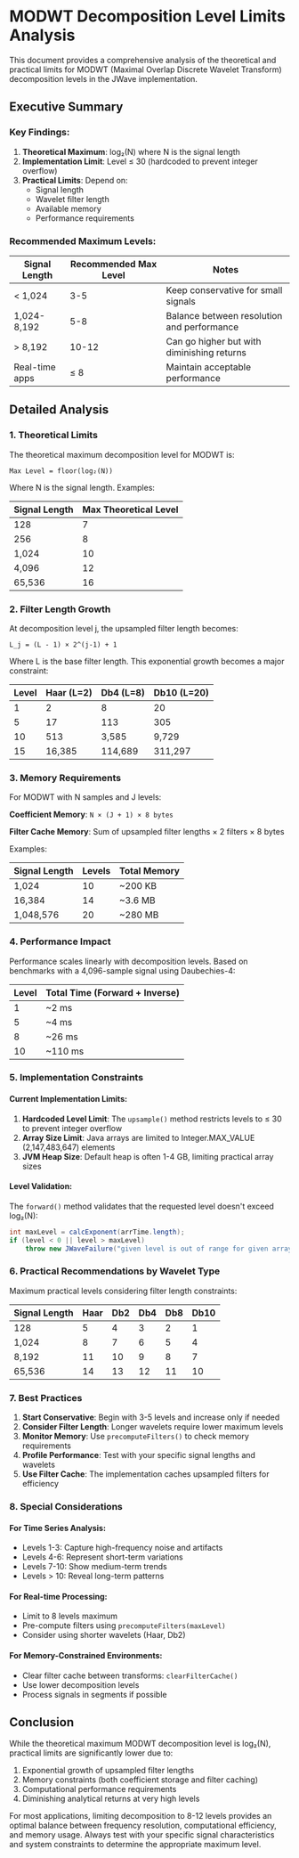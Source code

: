 # MODWT Decomposition Level Limits Analysis

This document provides a comprehensive analysis of the theoretical and practical limits for MODWT (Maximal Overlap Discrete Wavelet Transform) decomposition levels in the JWave implementation.

## Executive Summary

### Key Findings:

1. **Theoretical Maximum**: log₂(N) where N is the signal length
2. **Implementation Limit**: Level ≤ 30 (hardcoded to prevent integer overflow)
3. **Practical Limits**: Depend on:
   - Signal length
   - Wavelet filter length
   - Available memory
   - Performance requirements

### Recommended Maximum Levels:

| Signal Length | Recommended Max Level | Notes |
|--------------|---------------------|-------|
| < 1,024 | 3-5 | Keep conservative for small signals |
| 1,024-8,192 | 5-8 | Balance between resolution and performance |
| > 8,192 | 10-12 | Can go higher but with diminishing returns |
| Real-time apps | ≤ 8 | Maintain acceptable performance |

## Detailed Analysis

### 1. Theoretical Limits

The theoretical maximum decomposition level for MODWT is:
```
Max Level = floor(log₂(N))
```

Where N is the signal length. Examples:

| Signal Length | Max Theoretical Level |
|--------------|---------------------|
| 128 | 7 |
| 256 | 8 |
| 1,024 | 10 |
| 4,096 | 12 |
| 65,536 | 16 |

### 2. Filter Length Growth

At decomposition level j, the upsampled filter length becomes:
```
L_j = (L - 1) × 2^(j-1) + 1
```

Where L is the base filter length. This exponential growth becomes a major constraint:

| Level | Haar (L=2) | Db4 (L=8) | Db10 (L=20) |
|-------|------------|-----------|-------------|
| 1 | 2 | 8 | 20 |
| 5 | 17 | 113 | 305 |
| 10 | 513 | 3,585 | 9,729 |
| 15 | 16,385 | 114,689 | 311,297 |

### 3. Memory Requirements

For MODWT with N samples and J levels:

**Coefficient Memory**: `N × (J + 1) × 8 bytes`

**Filter Cache Memory**: Sum of upsampled filter lengths × 2 filters × 8 bytes

Examples:

| Signal Length | Levels | Total Memory |
|--------------|--------|--------------|
| 1,024 | 10 | ~200 KB |
| 16,384 | 14 | ~3.6 MB |
| 1,048,576 | 20 | ~280 MB |

### 4. Performance Impact

Performance scales linearly with decomposition levels. Based on benchmarks with a 4,096-sample signal using Daubechies-4:

| Level | Total Time (Forward + Inverse) |
|-------|-------------------------------|
| 1 | ~2 ms |
| 5 | ~4 ms |
| 8 | ~26 ms |
| 10 | ~110 ms |

### 5. Implementation Constraints

#### Current Implementation Limits:

1. **Hardcoded Level Limit**: The `upsample()` method restricts levels to ≤ 30 to prevent integer overflow
2. **Array Size Limit**: Java arrays are limited to Integer.MAX_VALUE (2,147,483,647) elements
3. **JVM Heap Size**: Default heap is often 1-4 GB, limiting practical array sizes

#### Level Validation:

The `forward()` method validates that the requested level doesn't exceed log₂(N):
```java
int maxLevel = calcExponent(arrTime.length);
if (level < 0 || level > maxLevel)
    throw new JWaveFailure("given level is out of range for given array");
```

### 6. Practical Recommendations by Wavelet Type

Maximum practical levels considering filter length constraints:

| Signal Length | Haar | Db2 | Db4 | Db8 | Db10 |
|--------------|------|-----|-----|-----|------|
| 128 | 5 | 4 | 3 | 2 | 1 |
| 1,024 | 8 | 7 | 6 | 5 | 4 |
| 8,192 | 11 | 10 | 9 | 8 | 7 |
| 65,536 | 14 | 13 | 12 | 11 | 10 |

### 7. Best Practices

1. **Start Conservative**: Begin with 3-5 levels and increase only if needed
2. **Consider Filter Length**: Longer wavelets require lower maximum levels
3. **Monitor Memory**: Use `precomputeFilters()` to check memory requirements
4. **Profile Performance**: Test with your specific signal lengths and wavelets
5. **Use Filter Cache**: The implementation caches upsampled filters for efficiency

### 8. Special Considerations

#### For Time Series Analysis:
- Levels 1-3: Capture high-frequency noise and artifacts
- Levels 4-6: Represent short-term variations
- Levels 7-10: Show medium-term trends
- Levels > 10: Reveal long-term patterns

#### For Real-time Processing:
- Limit to 8 levels maximum
- Pre-compute filters using `precomputeFilters(maxLevel)`
- Consider using shorter wavelets (Haar, Db2)

#### For Memory-Constrained Environments:
- Clear filter cache between transforms: `clearFilterCache()`
- Use lower decomposition levels
- Process signals in segments if possible

## Conclusion

While the theoretical maximum MODWT decomposition level is log₂(N), practical limits are significantly lower due to:

1. Exponential growth of upsampled filter lengths
2. Memory constraints (both coefficient storage and filter caching)
3. Computational performance requirements
4. Diminishing analytical returns at very high levels

For most applications, limiting decomposition to 8-12 levels provides an optimal balance between frequency resolution, computational efficiency, and memory usage. Always test with your specific signal characteristics and system constraints to determine the appropriate maximum level.